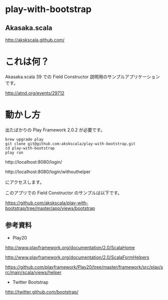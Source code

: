 play-with-bootstrap
===================

## Akasaka.scala

http://akskscala.github.com/

# これは何？

Akasaka.scala 39 での Field Constructor 説明用のサンプルアプリケーションです。

http://atnd.org/events/29712

# 動かし方

出たばかりの Play Framework 2.0.2 が必要です。

```
brew upgrade play
git clone git@github.com:akskscala/play-with-bootstrap.git
cd play-with-bootstrap
play run
```

http://localhost:8080/login/

http://localhost:8080/login/withouthelper

にアクセスします。

このアプリでの Field Constructor のサンプルは以下です。

https://github.com/akskscala/play-with-bootstrap/tree/master/app/views/bootstrap

## 参考資料

- Play20

http://www.playframework.org/documentation/2.0/ScalaHome

http://www.playframework.org/documentation/2.0/ScalaFormHelpers

https://github.com/playframework/Play20/tree/master/framework/src/play/src/main/scala/views/helper

- Twitter Bootstrap

http://twitter.github.com/bootstrap/


